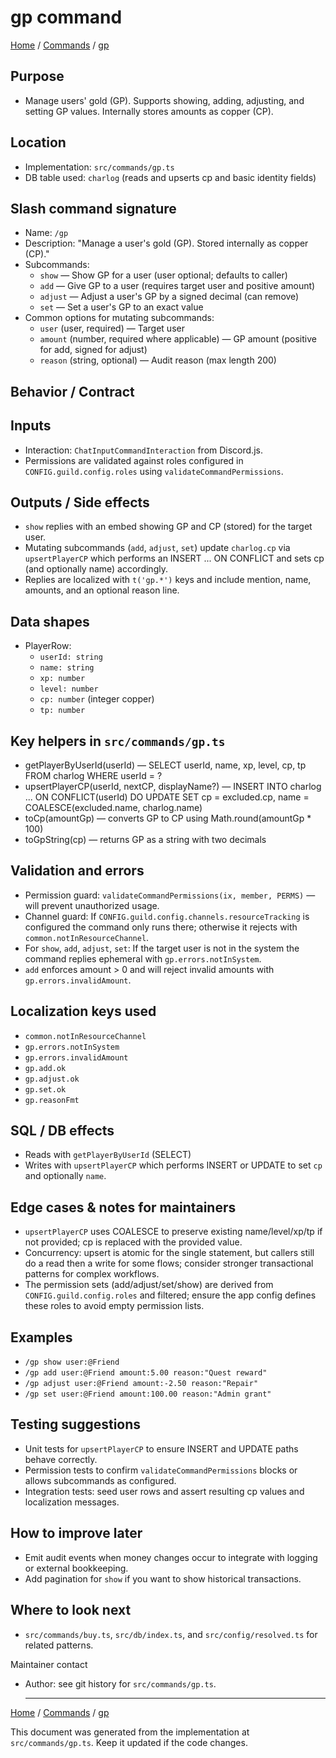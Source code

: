 # gp command

[Home](README.md) / [Commands](README.md) / [gp](gp.md)

## Purpose

- Manage users' gold (GP). Supports showing, adding, adjusting, and setting GP values. Internally stores amounts as copper (CP).

## Location

- Implementation: `src/commands/gp.ts`
- DB table used: `charlog` (reads and upserts cp and basic identity fields)

## Slash command signature

- Name: `/gp`
- Description: "Manage a user's gold (GP). Stored internally as copper (CP)."
- Subcommands:
  - `show` — Show GP for a user (user optional; defaults to caller)
  - `add` — Give GP to a user (requires target user and positive amount)
  - `adjust` — Adjust a user's GP by a signed decimal (can remove)
  - `set` — Set a user's GP to an exact value
- Common options for mutating subcommands:
  - `user` (user, required) — Target user
  - `amount` (number, required where applicable) — GP amount (positive for add, signed for adjust)
  - `reason` (string, optional) — Audit reason (max length 200)

## Behavior / Contract

## Inputs

- Interaction: `ChatInputCommandInteraction` from Discord.js.
- Permissions are validated against roles configured in `CONFIG.guild.config.roles` using `validateCommandPermissions`.

## Outputs / Side effects

- `show` replies with an embed showing GP and CP (stored) for the target user.
- Mutating subcommands (`add`, `adjust`, `set`) update `charlog.cp` via `upsertPlayerCP` which performs an INSERT ... ON CONFLICT and sets cp (and optionally name) accordingly.
- Replies are localized with `t('gp.*')` keys and include mention, name, amounts, and an optional reason line.

## Data shapes

- PlayerRow:
  - `userId: string`
  - `name: string`
  - `xp: number`
  - `level: number`
  - `cp: number` (integer copper)
  - `tp: number`

## Key helpers in `src/commands/gp.ts`

- getPlayerByUserId(userId) — SELECT userId, name, xp, level, cp, tp FROM charlog WHERE userId = ?
- upsertPlayerCP(userId, nextCP, displayName?) — INSERT INTO charlog ... ON CONFLICT(userId) DO UPDATE SET cp = excluded.cp, name = COALESCE(excluded.name, charlog.name)
- toCp(amountGp) — converts GP to CP using Math.round(amountGp \* 100)
- toGpString(cp) — returns GP as a string with two decimals

## Validation and errors

- Permission guard: `validateCommandPermissions(ix, member, PERMS)` — will prevent unauthorized usage.
- Channel guard: If `CONFIG.guild.config.channels.resourceTracking` is configured the command only runs there; otherwise it rejects with `common.notInResourceChannel`.
- For `show`, `add`, `adjust`, `set`: If the target user is not in the system the command replies ephemeral with `gp.errors.notInSystem`.
- `add` enforces amount > 0 and will reject invalid amounts with `gp.errors.invalidAmount`.

## Localization keys used

- `common.notInResourceChannel`
- `gp.errors.notInSystem`
- `gp.errors.invalidAmount`
- `gp.add.ok`
- `gp.adjust.ok`
- `gp.set.ok`
- `gp.reasonFmt`

## SQL / DB effects

- Reads with `getPlayerByUserId` (SELECT)
- Writes with `upsertPlayerCP` which performs INSERT or UPDATE to set `cp` and optionally `name`.

## Edge cases & notes for maintainers

- `upsertPlayerCP` uses COALESCE to preserve existing name/level/xp/tp if not provided; cp is replaced with the provided value.
- Concurrency: upsert is atomic for the single statement, but callers still do a read then a write for some flows; consider stronger transactional patterns for complex workflows.
- The permission sets (add/adjust/set/show) are derived from `CONFIG.guild.config.roles` and filtered; ensure the app config defines these roles to avoid empty permission lists.

## Examples

- `/gp show user:@Friend`
- `/gp add user:@Friend amount:5.00 reason:"Quest reward"`
- `/gp adjust user:@Friend amount:-2.50 reason:"Repair"`
- `/gp set user:@Friend amount:100.00 reason:"Admin grant"`

## Testing suggestions

- Unit tests for `upsertPlayerCP` to ensure INSERT and UPDATE paths behave correctly.
- Permission tests to confirm `validateCommandPermissions` blocks or allows subcommands as configured.
- Integration tests: seed user rows and assert resulting cp values and localization messages.

## How to improve later

- Emit audit events when money changes occur to integrate with logging or external bookkeeping.
- Add pagination for `show` if you want to show historical transactions.

## Where to look next

- `src/commands/buy.ts`, `src/db/index.ts`, and `src/config/resolved.ts` for related patterns.

Maintainer contact

- Author: see git history for `src/commands/gp.ts`.

  ***

[Home](README.md) / [Commands](README.md) / [gp](gp.md)

This document was generated from the implementation at `src/commands/gp.ts`. Keep it updated if the code changes.
